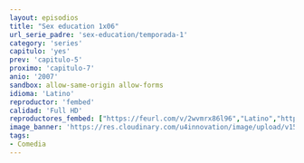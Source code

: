 ```yaml
---
layout: episodios
title: "Sex education 1x06"
url_serie_padre: 'sex-education/temporada-1'
category: 'series'
capitulo: 'yes'
prev: 'capitulo-5'
proximo: 'capitulo-7'
anio: '2007'
sandbox: allow-same-origin allow-forms
idioma: 'Latino'
reproductor: 'fembed'
calidad: 'Full HD'
reproductores_fembed: ["https://feurl.com/v/2wvmrx86l96","Latino","https://animekao.xyz/v/1xvqgyqkx94","Latino","https://jplayer.club/v/xw681i5-q014mny","Latino","https://myurlshort.live/v/yze03te7ggyzqg5","Latino"]
image_banner: 'https://res.cloudinary.com/u4innovation/image/upload/v1565906678/sex-poster-min_yeylaj.jpg'
tags:
- Comedia
---
```













